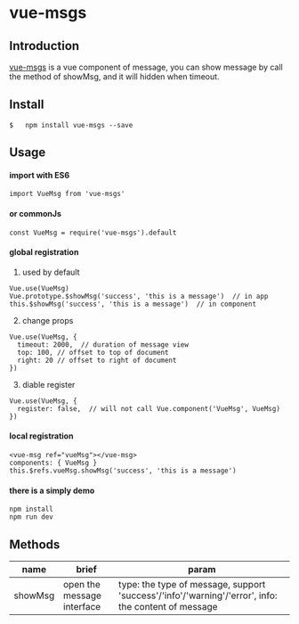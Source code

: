 # vue-msgs

## Introduction
 [vue-msgs](https://theoxiong.github.io/vue-msgs) is a vue component of message, you can show message by call the method of showMsg, and it will hidden when timeout.

## Install
``` 
$   npm install vue-msgs --save
```

## Usage

#### import with ES6
```
import VueMsg from 'vue-msgs'
```

#### or commonJs 
```
const VueMsg = require('vue-msgs').default
```

#### global registration
1. used by default
```
Vue.use(VueMsg)
Vue.prototype.$showMsg('success', 'this is a message')  // in app
this.$showMsg('success', 'this is a message')  // in component
```
2. change props
```
Vue.use(VueMsg, {
  timeout: 2000,  // duration of message view
  top: 100, // offset to top of document
  right: 20 // offset to right of document
})
```
3. diable register
```
Vue.use(VueMsg, {
  register: false,  // will not call Vue.component('VueMsg', VueMsg)
})
```

#### local registration
```
<vue-msg ref="vueMsg"></vue-msg>
components: { VueMsg }
this.$refs.vueMsg.showMsg('success', 'this is a message')
```


#### there is a simply demo
```
npm install
npm run dev

```

## Methods
name | brief |  param   
-|-|-   
showMsg | open the message interface | type: the type of message, support 'success'/'info'/'warning'/'error', info: the content of message |   
  